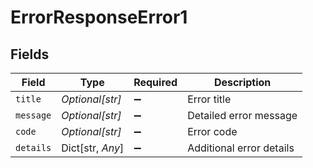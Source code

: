 # ErrorResponseError1


## Fields

| Field                    | Type                     | Required                 | Description              |
| ------------------------ | ------------------------ | ------------------------ | ------------------------ |
| `title`                  | *Optional[str]*          | :heavy_minus_sign:       | Error title              |
| `message`                | *Optional[str]*          | :heavy_minus_sign:       | Detailed error message   |
| `code`                   | *Optional[str]*          | :heavy_minus_sign:       | Error code               |
| `details`                | Dict[str, *Any*]         | :heavy_minus_sign:       | Additional error details |
